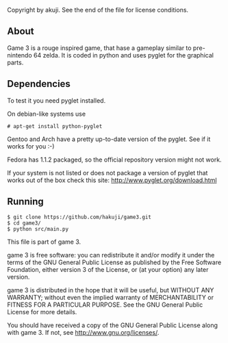Copyright by akuji.
See the end of the file for license conditions.

## About ##
Game 3 is a rouge inspired game, that hase a gameplay similar to pre-nintendo 64
zelda. It is coded in python and uses pyglet for the graphical parts.

## Dependencies ##
To test it you need pyglet installed.

On debian-like systems use

    # apt-get install python-pyglet

Gentoo and Arch have a pretty up-to-date version of the pyglet. See if it works
for you :-)

Fedora has 1.1.2 packaged, so the official repository version might not work.

If your system is not listed or does not package a version of pyglet that works
out of the box check this site: http://www.pyglet.org/download.html

## Running ##

    $ git clone https://github.com/hakuji/game3.git
    $ cd game3/
    $ python src/main.py


This file is part of game 3.

game 3 is free software: you can redistribute it and/or modify
it under the terms of the GNU General Public License as published by
the Free Software Foundation, either version 3 of the License, or
(at your option) any later version.

game 3 is distributed in the hope that it will be useful,
but WITHOUT ANY WARRANTY; without even the implied warranty of
MERCHANTABILITY or FITNESS FOR A PARTICULAR PURPOSE.  See the
GNU General Public License for more details.

You should have received a copy of the GNU General Public License
along with game 3.  If not, see <http://www.gnu.org/licenses/>.
